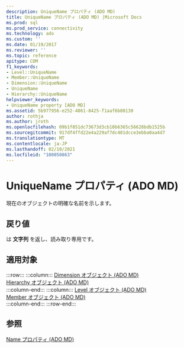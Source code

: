 ```yaml
---
description: UniqueName プロパティ (ADO MD)
title: UniqueName プロパティ (ADO MD) |Microsoft Docs
ms.prod: sql
ms.prod_service: connectivity
ms.technology: ado
ms.custom: ''
ms.date: 01/19/2017
ms.reviewer: ''
ms.topic: reference
apitype: COM
f1_keywords:
- Level::UniqueName
- Member::UniqueName
- Dimension::UniqueName
- UniqueName
- Hierarchy::UniqueName
helpviewer_keywords:
- UniqueName property [ADO MD]
ms.assetid: 5b977956-e252-4861-8425-f1aaf6b80130
author: rothja
ms.author: jroth
ms.openlocfilehash: 09b1f851dc73673d3cb10b6365c56628bdb1525b
ms.sourcegitcommit: 917df4ffd22e4a229af7dc481dcce3ebba0aa4d7
ms.translationtype: MT
ms.contentlocale: ja-JP
ms.lasthandoff: 02/10/2021
ms.locfileid: "100050863"
---
```

# <a name="uniquename-property-ado-md"></a>UniqueName プロパティ (ADO MD)
現在のオブジェクトの明確な名前を示します。  
  
## <a name="return-values"></a>戻り値  
 は **文字列** を返し、読み取り専用です。  
  
## <a name="applies-to"></a>適用対象  
  
:::row:::
    :::column:::
        [Dimension オブジェクト (ADO MD)](./dimension-object-ado-md.md)  
        [Hierarchy オブジェクト (ADO MD)](./hierarchy-object-ado-md.md)  
    :::column-end:::
    :::column:::
        [Level オブジェクト (ADO MD)](./level-object-ado-md.md)  
        [Member オブジェクト (ADO MD)](./member-object-ado-md.md)  
    :::column-end:::
:::row-end:::

## <a name="see-also"></a>参照  
 [Name プロパティ (ADO MD)](./name-property-ado-md.md)